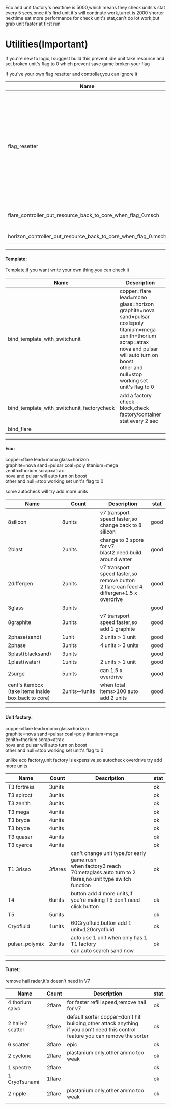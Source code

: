 Eco and unit factory's nexttime is 5000,which means they check units's stat every 5 secs,once it's find unit it's will continute work,turret is 2000
shorter nexttime eat more performance for check unit's stat,can't do lot work,but grab unit faster at first run



# Utilities(Important)

If you're new to logic,I suggest build this,prevent idle unit take resource and set broken unit's flag to 0 which prevent save game broken your flag

If you've your own flag resetter and controller,you can ignore it

| Name                                                         | Description                                                  | stat |
| ------------------------------------------------------------ | ------------------------------------------------------------ | ---- |
| flag_resetter                                                | reset unit has flag but uncontrolled to flag 0 make it can be use again<br />it's doesn't has global resource recycle function  <br />cuz if you let flag 0 + uncontrolled units put resource back to core,but when you try to do that it's already got controlled by this logic <br />so no way to prevent disturb flag 0 zenith/horizon take blast/spore/coal/thorium<br /> | good |
| flare_controller_put_resource_back_to_core_when_flag_0.msch  | flare,flare flag resetter + flag 0 uncontrolled units put resource back to core | good |
| horizon_controller_put_resource_back_to_core_when_flag_0.msch | horizon,sorter for auto search target                        | good |

------

#### Template:

Template,if you want write your own thing,you can check it

| Name                                       | Description                                                  | stat |
| ------------------------------------------ | ------------------------------------------------------------ | ---- |
| bind_template_with_switchunit              | copper=flare lead=mono glass=horizon <br />graphite=nova sand=pulsar coal=poly titanium=mega<br />zenith=thorium scrap=atrax<br />nova and pulsar will auto turn on boost<br />other and null=stop working set unit's flag to 0 | good |
| bind_template_with_switchunit_factorycheck | add a factory check block,check factory/container stat every 2 sec | good |
| bind_flare                                 |                                                              | good |

------------

#### Eco:

copper=flare lead=mono glass=horizon <br />graphite=nova sand=pulsar coal=poly titanium=mega<br />zenith=thorium scrap=atrax<br />nova and pulsar will auto turn on boost<br />other and null=stop working set unit's flag to 0

some autocheck will try add more units

|  Name | Count | Description | stat |
| ------------ | ------------ |  ------------ |  ------------ |
|  8silicon |  8units |v7 transport speed faster,so change back to 8 silicon|good|
|  2blast | 2units |change to 3 spore for v7<br />blast2 need build around water|good|
|  2differgen | 2units  |v7 transport speed faster,so remove button<br />2 flare can feed 4 differgen+1.5 x overdrive|good|
|  3glass  | 3units  ||good|
|  8graphite  | 3units  |v7 transport speed faster,so add 1 graphite|good|
|  2phase(sand)  | 1unit  | 2 units > 1 unit                                             | good                                       |
|  2phase  | 3units  |4 units > 3 units| good |
|  3plast(blacksand)  | 3units  ||good|
|  1plast(water)  | 1units  |2 units > 1 unit|good|
|  2surge | 5units |can 1.5 x overdrive|good|
|  cent's itembox<br />(take items inside box back to core)  | 2units~4units |when total items>100 auto add 2 units| good |



------------

#### Unit factory:

copper=flare lead=mono glass=horizon <br />graphite=nova sand=pulsar coal=poly titanium=mega<br />zenith=thorium scrap=atrax<br />nova and pulsar will auto turn on boost<br />other and null=stop working set unit's flag to 0

unlike eco factory,unit factory is expensive,so autocheck overdrive try add more units

|  Name | Count | Description | stat |
| ------------ | ------------ |  ------------ |  ------------ |
|T3 fortress|3units||ok|
|T3 spiroct|3units||ok|
|T3 zenith|3units||ok|
|T3 mega|4units||ok|
|T3 bryde|4units||ok|
|T3 bryde|4units||ok|
|T3 quasar|4units||ok|
|T3 cyerce|4units||ok|
|T1 3risso|3flares|can't change unit type,for early game rush<br />when factory3 reach 70metaglass auto turn to 2 flares,no unit type switch function|ok|
|T4|6units|button add 4 more units,if you're making T5 don't need click button|ok|
|T5|5units||ok|
|Cryofluid|1units|60Cryofluid,button add 1 unit=120cryofluid|ok|
|pulsar_polymix|2units|auto use 1 unit when only has 1 T1 factory<br />can auto search sand now|ok|
------------

#### Turret:

remove hail rader,it's doesn't need in V7

|  Name | Count | Description | stat |
| ------------ | ------------ |  ------------ |  ------------ |
|4 thorium salvo|2flare|for faster refill speed,remove hail for v7|ok|
|2 hail+2 scatter|2flare|default sorter copper=don't hit building,other attack anything<br />if you don't need this control feature you can remove the sorter|ok|
|6 scatter|3flare|epic|ok|
|2 cyclone|2flare|plastanium only,other ammo too weak|ok|
|1 spectre|2flare||ok|
|1 CryoTsunami|1flare||ok|
|2 ripple|2flare|plastanium only,other ammo too weak|ok|
|||||

